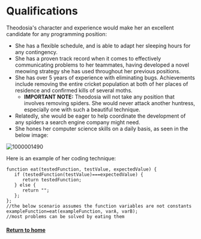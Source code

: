 # Qualifications

Theodosia's character and experience would make her an excellent candidate for any programming position:
 * She has a flexible schedule, and is able to adapt her sleeping hours for any contingency.
 * She has a proven track record when it comes to effectively communicating problems to her teammates, having developed a novel meowing strategy she has used throughout her previous positions.
 * She has over 5 years of experience with eliminating bugs. Achievements include removing the entire cricket population at both of her places of residence and confirmed kills of several moths.
    * **IMPORTANT NOTE:** Theodosia will not take any position that involves removing spiders. She would never attack another huntress, especially one with such a beautiful technique.
 * Relatedly, she would be eager to help coordinate the development of any spiders a search engine company might need. 
 * She hones her computer science skills on a daily basis, as seen in the below image:
 
 ![1000001490](https://user-images.githubusercontent.com/122947311/226093337-83b7543c-59cc-40f0-82b5-59c54b86874d.jpg)
 
 Here is an example of her coding technique:
 
    function eat(testedFunction, testValue, expectedValue) {
       if (testedFunction(testValue)===expectedValue) {
          return testedFunction;
       } else {
          return "";
       };
    };
    //the below scenario assumes the function variables are not constants
    exampleFunction=eat(exampleFunction, varA, varB);
    //most problems can be solved by eating them

#### [Return to home](README.md)
